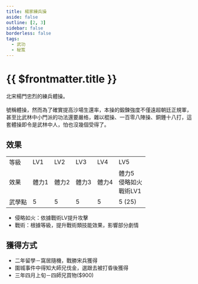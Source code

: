 ```yaml
---
title: 楊家練兵操
aside: false
outline: [2, 3]
sidebar: false
borderless: false
tags:
  - 武功
  - 秘笈
---
```


# {{ $frontmatter.title }}

<BookItemIcon :size="`medium`" :needLink="false" :no="7004"></BookItemIcon>

北宋楊門忠烈的練兵體操。
<br><br>
號稱體操，然而為了確實提高沙場生還率，本操的鍛鍊強度不僅遠超朝廷正規軍，甚至比武林中小門派的功法還要嚴格，雜以棍操、一百零八陣操、銅錘十八打，這套體操即令是武林中人，怕也沒幾個受得了。
<br clear="all" />

## 效果

<table>
    <tr>
        <td>等級</td>
        <td>LV1</td>
        <td>LV2</td>
        <td>LV3</td>
        <td>LV4</td>
        <td>LV5</td>
    </tr>
    <tr>
        <td>效果</td>
        <td>體力1</td>
        <td>體力2</td>
        <td>體力3</td>
        <td>體力4</td>
        <td>體力5<br>侵略如火<br>戰術LV1</td>
    </tr>
    <tr>
        <td>武學點</td>
        <td>5</td>
        <td>5</td>
        <td>5</td>
        <td>5</td>
        <td>5 (25)</td>
    </tr>
</table>

- 侵略如火：依據戰術LV提升攻擊
- 戰術：根據等級，提升戰術類技能效果，影響部分劇情

## 獲得方式

- 二年留學－窩居隨機，戰勝宋兵獲得
- 圍城事件中得知大師兄伐金，選跟去被打昏後獲得
- 三年四月上旬－四師兄買物($900)

